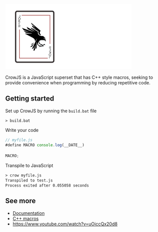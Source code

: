 <img src="resources/logo-big.png" width=400>

CrowJS is a JavaScript superset that has C++ style macros, seeking to provide convenience when programming by reducing repetitive code.


## Getting started

Set up CrowJS by running the `build.bat` file
```batch
> build.bat
```

Write your code
```javascript
// myfile.js
#define MACRO console.log(__DATE__)

MACRO;
```

Transpile to JavaScript
```batch
> crow myfile.js
Transpiled to test.js
Process exited after 0.055058 seconds
```


## See more

- [Documentation](docs.md)
- [C++ macros](https://www.geeksforgeeks.org/cpp-macros/) 
- https://www.youtube.com/watch?v=uOiccQx20d8